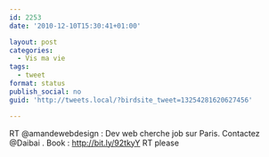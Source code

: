 ```yaml
---
id: 2253
date: '2010-12-10T15:30:41+01:00'

layout: post
categories:
  - Vis ma vie
tags:
  - tweet
format: status
publish_social: no
guid: 'http://tweets.local/?birdsite_tweet=13254281620627456'

---
```


RT @amandewebdesign : Dev web cherche job sur Paris. Contactez @Daibai . Book : http://bit.ly/92tkyY RT please